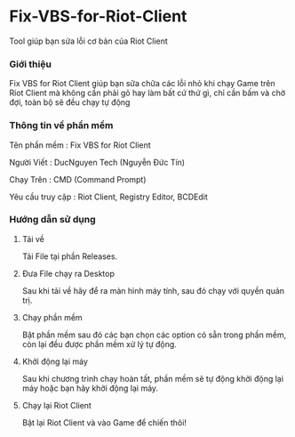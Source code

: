# Fix-VBS-for-Riot-Client

Tool giúp bạn sửa lỗi cơ bản của Riot Client

### Giới thiệu

Fix VBS for Riot Client giúp bạn sữa chữa các lỗi nhỏ khi chạy Game trên Riot Client mà không cần phải gõ hay làm bất cứ thứ gì, chỉ cần bấm và chờ đợi, toàn bộ sẽ đều chạy tự động


### Thông tin về phần mềm

Tên phần mềm : Fix VBS for Riot Client

Người Viết : DucNguyen Tech (Nguyễn Đức Tín)

Chạy Trên : CMD (Command Prompt)

Yêu cầu truy cập : Riot Client, Registry Editor, BCDEdit

### Hướng dẫn sử dụng

1. Tải về

   Tải File tại phần Releases.

2. Đưa File chạy ra Desktop

   Sau khi tải về hãy để ra màn hình máy tính, sau đó chạy với quyền quản trị.

3. Chạy phần mềm

   Bật phần mềm sau đó các bạn chọn các option có sẵn trong phần mềm, còn lại đều được phần mềm xử lý tự động.

4. Khởi động lại máy

   Sau khi chương trình chạy hoàn tất, phần mềm sẽ tự động khởi động lại máy hoặc bạn hãy khởi động lại máy.

5. Chạy lại Riot Client

   Bật lại Riot Client và vào Game để chiến thôi!

